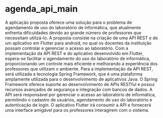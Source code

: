 # agenda_api_main
A aplicação proposta oferece uma solução para o problema de agendamento de uso do laboratório de informática, que atualmente enfrenta dificuldades devido ao grande número de professores que necessitam utilizá-lo. A proposta consiste na criação de uma API REST e de um aplicativo em Flutter para android, no qual os docentes da instituição possam controlar e gerenciar o acesso ao laboratório.
Com a implementação da API REST e do aplicativo desenvolvido em Flutter, espera-se facilitar o agendamento do uso do laboratório de informática, proporcionando um controle mais eficiente e melhorando a experiência dos professores que utilizam o ambiente.
Para a implementação da API REST, será utilizada a tecnologia Spring Framework, que é uma plataforma amplamente utilizada para o desenvolvimento de aplicativos Java. O Spring Framework oferece suporte ao desenvolvimento de APIs RESTful e possui recursos avançados de segurança e integração com bancos de dados.
A API será responsável por gerenciar o acesso ao laboratório de informática, permitindo o cadastro de usuários, agendamento de uso do laboratório e autenticação de login. O aplicativo Flutter irá consumir a API e fornecerá uma interface amigável para os professores interagirem com o sistema.

